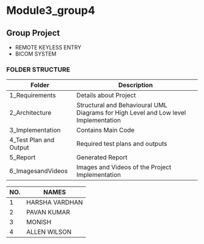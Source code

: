 # Module3_group4
## Group Project

* REMOTE KEYLESS ENTRY
 * BICOM SYSTEM
### FOLDER STRUCTURE
| Folder  | Description  |
|--- |--- |
| 1_Requirements | Details about Project |
| 2_Architecture | Structural and Behavioural UML Diagrams for High Level and Low level Implementation |
| 3_Implementation | Contains Main Code |
| 4_Test Plan and Output | Required test plans and outputs |
| 5_Report | Generated Report |
| 6_ImagesandVideos | Images and Videos of the Project Implementation |


| NO. | NAMES |
| --- | --- |
| 1 | HARSHA VARDHAN |
| 2 | PAVAN KUMAR |
| 3 | MONISH |
| 4 | ALLEN WILSON |

